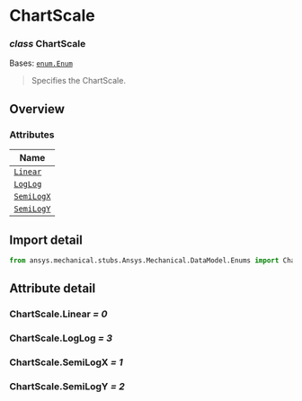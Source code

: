 # ChartScale

<a id="ChartScale"></a>

### *class* ChartScale

Bases: [`enum.Enum`](https://docs.python.org/3/library/enum.html#enum.Enum)

> Specifies the ChartScale.

> <!-- !! processed by numpydoc !! -->

<a id="overview"></a>

## Overview

### Attributes

| Name |
| ------------------------------------ |
| [`Linear`](#ChartScale.Linear) |
| [`LogLog`](#ChartScale.LogLog) |
| [`SemiLogX`](#ChartScale.SemiLogX) |
| [`SemiLogY`](#ChartScale.SemiLogY) |

<a id="import-detail"></a>

## Import detail

```python
from ansys.mechanical.stubs.Ansys.Mechanical.DataModel.Enums import ChartScale
```

<a id="attribute-detail"></a>

## Attribute detail

<a id="ChartScale.Linear"></a>

### ChartScale.Linear *= 0*

<a id="ChartScale.LogLog"></a>

### ChartScale.LogLog *= 3*

<a id="ChartScale.SemiLogX"></a>

### ChartScale.SemiLogX *= 1*

<a id="ChartScale.SemiLogY"></a>

### ChartScale.SemiLogY *= 2*
